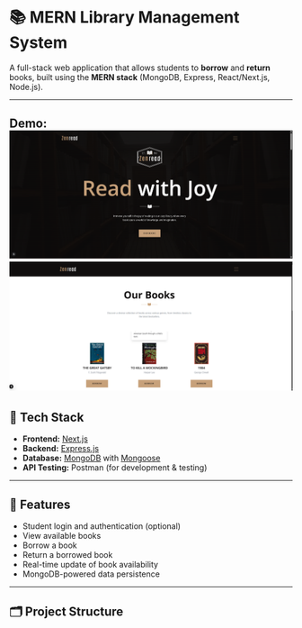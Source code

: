 # 📚 MERN Library Management System

A full-stack web application that allows students to **borrow** and **return** books, built using the **MERN stack** (MongoDB, Express, React/Next.js, Node.js).

---
Demo:
![ZenRead](main.png) 
![ZenRead](borrow.png) 
---
## 🔧 Tech Stack

- **Frontend:** [Next.js](https://nextjs.org/)
- **Backend:** [Express.js](https://expressjs.com/)
- **Database:** [MongoDB](https://www.mongodb.com/) with [Mongoose](https://mongoosejs.com/)
- **API Testing:** Postman (for development & testing)

---

## 🚀 Features

- Student login and authentication (optional)
- View available books
- Borrow a book
- Return a borrowed book
- Real-time update of book availability
- MongoDB-powered data persistence

---

## 🗂️ Project Structure

